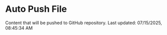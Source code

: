 # Auto Push File

Content that will be pushed to GitHub repository.
Last updated: 07/15/2025, 08:45:34 AM
